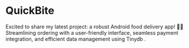 # QuickBite
Excited to share my latest project: a robust Android food delivery app! 📱🍔 Streamlining ordering with a user-friendly interface, seamless payment integration, and efficient data management using Tinydb . 
